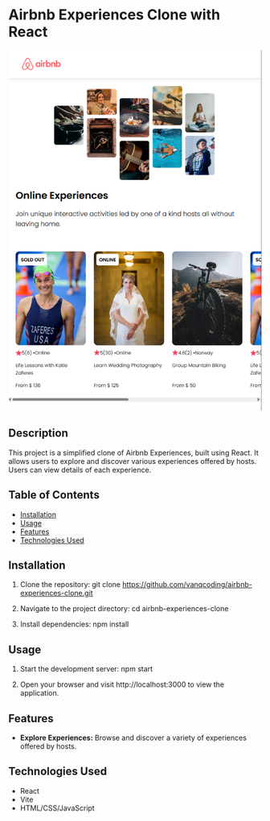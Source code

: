# Airbnb Experiences Clone with React

![Project Image](Screenshot.png)

## Description

This project is a simplified clone of Airbnb Experiences, built using React. It allows users to explore and discover various experiences offered by hosts. Users can view details of each experience.

## Table of Contents

- [Installation](#installation)
- [Usage](#usage)
- [Features](#features)
- [Technologies Used](#technologies-used)

## Installation

1. Clone the repository:
   git clone https://github.com/vanqcoding/airbnb-experiences-clone.git

2. Navigate to the project directory:
   cd airbnb-experiences-clone

3. Install dependencies:
   npm install

## Usage

1. Start the development server:
   npm start

2. Open your browser and visit http://localhost:3000 to view the application.

## Features

- **Explore Experiences:** Browse and discover a variety of experiences offered by hosts.

## Technologies Used

- React
- Vite
- HTML/CSS/JavaScript

 
